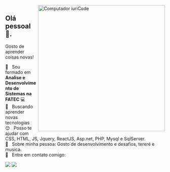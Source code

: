
<!--
**JhowArenas/JhowArenas** is a ✨ _special_ ✨ repository because its `README.md` (this file) appears on your GitHub profile.

Here are some ideas to get you started:

- 🔭 I’m currently working on ...
- 🌱 I’m currently learning ...
- 👯 I’m looking to collaborate on ...
- 🤔 I’m looking for help with ...
- 💬 Ask me about ...
- 📫 How to reach me: ...
- 😄 Pronouns: ...
- ⚡ Fun fact: ...
-->

<img src="https://media1.giphy.com/media/gh0RRgkTXedvF0pDc0/giphy.gif" min-width="400px" max-width="400px" width="400px" align="right" alt="Computador iuriCode">

<div align="left">
 
## Olá pessoal 👋.
Gosto de aprender coisas novas!

 :blue_book:  &nbsp; Sou formado em **Analise e Desenvolvimento de Sistemas na FATEC** :computer:
 <br/> :purple_heart: &nbsp; Buscando aprender novas tecnologias
 <br/> :blush: &nbsp; Posso te ajudar com CSS, HTML, JS, Jquery, ReactJS, Asp.net, PHP, Mysql e SqlServer.
 <br/> 💬  &nbsp; Sobre minha pessoa: Gosto de desenvolvimento e desafios, tereré e musica.
 <br/> :email: &nbsp; Entre em contato comigo: 
 
 <a href="https://www.linkedin.com/in/jhowarenas/" alt="Linkedin">
  <img src="https://img.shields.io/badge/-Linkedin-0e76a8?style=flat-square&logo=Linkedin&logoColor=white&link=www.linkedin.com/in/jhowarenas/" /></a>

  <a href="https://api.whatsapp.com/send?phone=5514981572661" alt="WhatsApp">
  <img src="https://img.shields.io/badge/-WhatsApp-25d366?style=flat-square&labelColor=25d366&logo=whatsapp&logoColor=white&link=https://api.whatsapp.com/send?phone=5514981572661"/></a>
</div>
